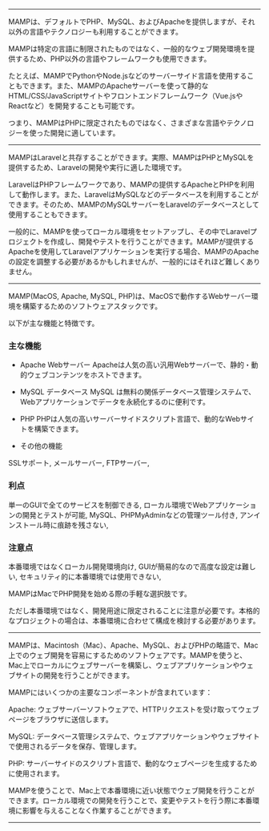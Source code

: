

---

MAMPは、デフォルトでPHP、MySQL、およびApacheを提供しますが、それ以外の言語やテクノロジーも利用することができます。

MAMPは特定の言語に制限されたものではなく、一般的なウェブ開発環境を提供するため、PHP以外の言語やフレームワークも使用できます。

たとえば、MAMPでPythonやNode.jsなどのサーバーサイド言語を使用することもできます。また、MAMPのApacheサーバーを使って静的なHTML/CSS/JavaScriptサイトやフロントエンドフレームワーク（Vue.jsやReactなど）を開発することも可能です。

つまり、MAMPはPHPに限定されたものではなく、さまざまな言語やテクノロジーを使った開発に適しています。

---

MAMPはLaravelと共存することができます。実際、MAMPはPHPとMySQLを提供するため、Laravelの開発や実行に適した環境です。

LaravelはPHPフレームワークであり、MAMPの提供するApacheとPHPを利用して動作します。また、LaravelはMySQLなどのデータベースを利用することができます。そのため、MAMPのMySQLサーバーをLaravelのデータベースとして使用することもできます。

一般的に、MAMPを使ってローカル環境をセットアップし、その中でLaravelプロジェクトを作成し、開発やテストを行うことができます。MAMPが提供するApacheを使用してLaravelアプリケーションを実行する場合、MAMPのApacheの設定を調整する必要があるかもしれませんが、一般的にはそれほど難しくありません。

---

MAMP(MacOS, Apache, MySQL, PHP)は、MacOSで動作するWebサーバー環境を構築するためのソフトウェアスタックです。

以下が主な機能と特徴です。

### 主な機能

- Apache Webサーバー
Apacheは人気の高い汎用Webサーバーで、静的・動的ウェブコンテンツをホストできます。

- MySQL データベース
MySQL は無料の関係データベース管理システムで、Webアプリケーションでデータを永続化するのに便利です。

- PHP
PHPは人気の高いサーバーサイドスクリプト言語で、動的なWebサイトを構築できます。

- その他の機能

SSLサポート, 
メールサーバー, 
FTPサーバー, 



### 利点

単一のGUIで全てのサービスを制御できる, 
ローカル環境でWebアプリケーションの開発とテストが可能, 
MySQL、PHPMyAdminなどの管理ツール付き, 
アンインストール時に痕跡を残さない, 

### 注意点

本番環境ではなくローカル開発環境向け, 
GUIが簡易的なので高度な設定は難しい, 
セキュリティ的に本番環境では使用できない, 

MAMPはMacでPHP開発を始める際の手軽な選択肢です。

ただし本番環境ではなく、開発用途に限定されることに注意が必要です。本格的なプロジェクトの場合は、本番環境に合わせて構成を検討する必要があります。

---

MAMPは、Macintosh（Mac）、Apache、MySQL、およびPHPの略語で、Mac上でのウェブ開発を容易にするためのソフトウェアです。MAMPを使うと、Mac上でローカルにウェブサーバーを構築し、ウェブアプリケーションやウェブサイトの開発を行うことができます。

MAMPにはいくつかの主要なコンポーネントが含まれています：

Apache: ウェブサーバーソフトウェアで、HTTPリクエストを受け取ってウェブページをブラウザに送信します。

MySQL: データベース管理システムで、ウェブアプリケーションやウェブサイトで使用されるデータを保存、管理します。

PHP: サーバーサイドのスクリプト言語で、動的なウェブページを生成するために使用されます。

MAMPを使うことで、Mac上で本番環境に近い状態でウェブ開発を行うことができます。ローカル環境での開発を行うことで、変更やテストを行う際に本番環境に影響を与えることなく作業することができます。

---
